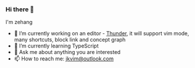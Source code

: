 ### Hi there 👋

I'm zehang

<!--
**jkvim/jkvim** is a ✨ _special_ ✨ repository because its `README.md` (this file) appears on your GitHub profile.

Here are some ideas to get you started:

- 🔭 I’m currently working on ...
- 🌱 I’m currently learning ...
- 👯 I’m looking to collaborate on ...
- 🤔 I’m looking for help with ...
- 💬 Ask me about ...
- 📫 How to reach me: ...
- 😄 Pronouns: ...
- ⚡ Fun fact: ...
-->

- 🔭 I’m currently working on an editor - [Thunder](https://github.com/thunder-note/thunder), it will support vim mode, many shortcuts, block link and concept graph
- 🌱 I’m currently learning TypeScript
- 💬 Ask me about anything you are interested
- 📫 How to reach me: jkvim@outlook.com
